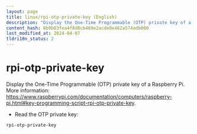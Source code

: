 ```yaml
---
layout: page
title: linux/rpi-otp-private-key (English)
description: "Display the One-Time Programmable (OTP) private key of a Raspberry Pi."
content_hash: 6b9b03fea4f8d8cb469e2acde0e462a574adb000
last_modified_at: 2024-04-07
tldri18n_status: 2
---
```

# rpi-otp-private-key

Display the One-Time Programmable (OTP) private key of a Raspberry Pi.
More information: <https://www.raspberrypi.com/documentation/computers/raspberry-pi.html#key-programming-script-rpi-otp-private-key>.

- Read the OTP private key:

`rpi-otp-private-key`
